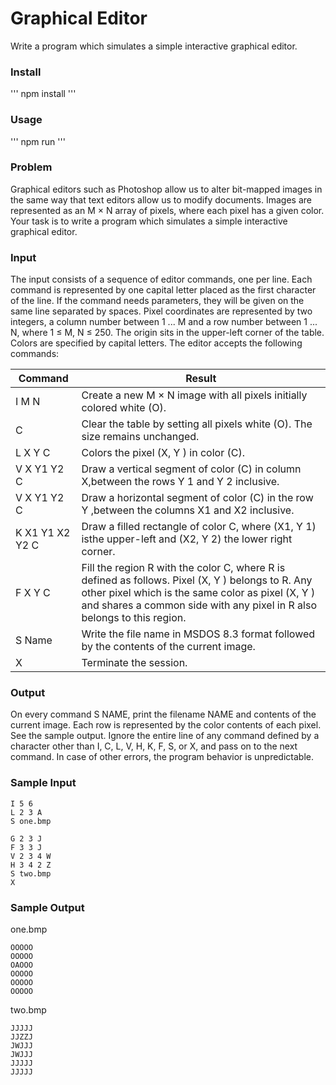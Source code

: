 # Graphical Editor
Write a program which simulates a simple interactive graphical editor.

### Install
'''
npm install
'''

### Usage
'''
npm run
'''

### Problem
Graphical editors such as Photoshop allow us to alter bit-mapped images in the same way that text editors allow us to modify documents. Images are represented as an M × N array of pixels, where each pixel has a given color.
Your task is to write a program which simulates a simple interactive graphical editor.

### Input
The input consists of a sequence of editor commands, one per line. Each command is represented by one capital letter placed as the first character of the line. If the command needs parameters, they will be given on the same line separated by spaces.
Pixel coordinates are represented by two integers, a column number between 1 ... M and a row number between 1 ... N, where 1 ≤ M, N ≤ 250. The origin sits in the upper-left corner of the table.
Colors are specified by capital letters.
The editor accepts the following commands:

| Command         | Result                                                                                                                                                                                                                            |
|-----------------|-----------------------------------------------------------------------------------------------------------------------------------------------------------------------------------------------------------------------------------|
| I M N           | Create a new M × N image with all pixels initially colored white (O).                                                                                                                                                             |
| C               | Clear the table by setting all pixels white (O). The size remains unchanged.                                                                                                                                                      |
| L X Y C         | Colors the pixel (X, Y ) in color (C).                                                                                                                                                                                            |
| V X Y1 Y2 C     | Draw a vertical segment of color (C) in column X,between the rows Y 1 and Y 2 inclusive.                                                                                                                                          |
| V X Y1 Y2 C     | Draw a horizontal segment of color (C) in the row Y ,between the columns X1 and X2 inclusive.                                                                                                                                     |
| K X1 Y1 X2 Y2 C | Draw a filled rectangle of color C, where (X1, Y 1) isthe upper-left and (X2, Y 2) the lower right corner.                                                                                                                        |
| F X Y C         | Fill the region R with the color C, where R is defined as follows. Pixel (X, Y ) belongs to R. Any other pixel which is the same color as pixel (X, Y ) and shares a common side with any pixel in R also belongs to this region. |
| S Name          | Write the file name in MSDOS 8.3 format followed by the contents of the current image.                                                                                                                                            |
| X               | Terminate the session.                                                                                                                                                                                                            |


### Output
On every command S NAME, print the filename NAME and contents of the current image. Each row is represented by the color contents of each pixel. See the sample output. 
Ignore the entire line of any command defined by a character other than I, C, L, V, H, K, F, S, or X, and pass on to the next command. In case of other errors, the program behavior is unpredictable.

### Sample Input

```
I 5 6 
L 2 3 A
S one.bmp

G 2 3 J
F 3 3 J
V 2 3 4 W
H 3 4 2 Z
S two.bmp
X
```

### Sample Output
one.bmp
```text
OOOOO
OOOOO
OAOOO
OOOOO
OOOOO
OOOOO
```

two.bmp
```text
JJJJJ
JJZZJ
JWJJJ
JWJJJ
JJJJJ
JJJJJ
```